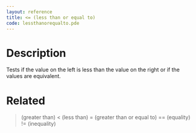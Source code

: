 ```yaml
---
layout: reference
title: <= (less than or equal to)
code: lessthanorequalto.pde
---
```


# Description

Tests if the value on the left is less than the value on the right or if the values are equivalent. 

# Related

> (greater than)
< (less than)
>= (greater than or equal to)
== (equality)
!= (inequality)
